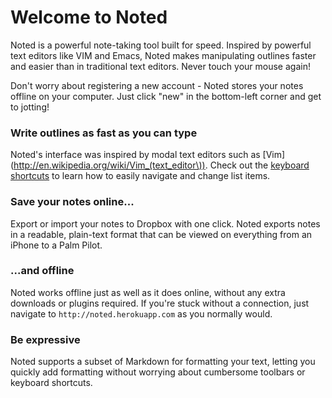 # Welcome to Noted

Noted is a powerful note-taking tool built for speed. Inspired by powerful text editors like VIM and Emacs, Noted makes manipulating outlines faster and easier than in traditional text editors. Never touch your mouse again!

Don't worry about registering a new account - Noted stores your notes offline on your computer. Just click "new" in the bottom-left corner and get to jotting!

### Write outlines as fast as you can type

Noted's interface was inspired by modal text editors such as [Vim](http://en.wikipedia.org/wiki/Vim_(text_editor\)). Check out the <a href="#" class="help-link">keyboard shortcuts</a> to learn how to easily navigate and change list items.

### Save your notes online...

Export or import your notes to Dropbox with one click. Noted exports notes in a readable, plain-text format that can be viewed on everything from an iPhone to a Palm Pilot.

### ...and offline

Noted works offline just as well as it does online, without any extra downloads or plugins required. If you're stuck without a connection, just navigate to `http://noted.herokuapp.com` as you normally would.

### Be expressive

Noted supports a subset of Markdown for formatting your text, letting you quickly add formatting without worrying about cumbersome toolbars or keyboard shortcuts.
